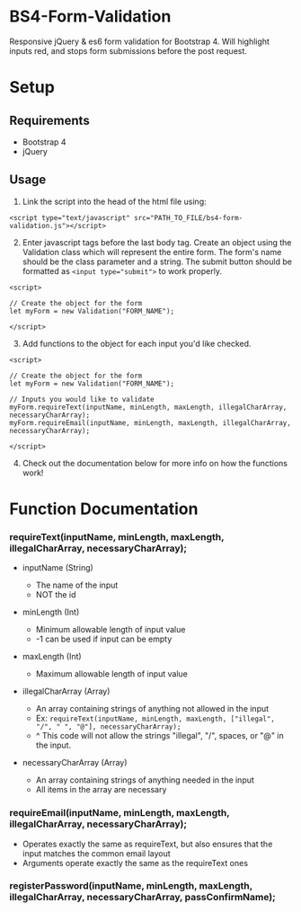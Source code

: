 # BS4-Form-Validation
Responsive jQuery &amp; es6 form validation for Bootstrap 4. Will highlight inputs red, and stops form submissions before the post request.


# Setup

## Requirements

* Bootstrap 4
* jQuery

## Usage

1. Link the script into the head of the html file using:
```
<script type="text/javascript" src="PATH_TO_FILE/bs4-form-validation.js"></script>
```

2. Enter javascript tags before the last body tag. Create an object using the Validation class which will represent the entire form. The form's name should be the class parameter and a string. The submit button should be formatted as `<input type="submit">` to work properly.
```
<script>

// Create the object for the form
let myForm = new Validation("FORM_NAME");

</script>
```

3. Add functions to the object for each input you'd like checked.
```
<script>

// Create the object for the form
let myForm = new Validation("FORM_NAME");

// Inputs you would like to validate
myForm.requireText(inputName, minLength, maxLength, illegalCharArray, necessaryCharArray);
myForm.requireEmail(inputName, minLength, maxLength, illegalCharArray, necessaryCharArray);

</script>
```

4. Check out the documentation below for more info on how the functions work!

# Function Documentation

### requireText(inputName, minLength, maxLength, illegalCharArray, necessaryCharArray);

* inputName (String)
  * The name of the input
  * NOT the id

* minLength (Int)
  * Minimum allowable length of input value
  * -1 can be used if input can be empty

* maxLength (Int)
  * Maximum allowable length of input value

* illegalCharArray (Array)
  * An array containing strings of anything not allowed in the input
  * Ex: `requireText(inputName, minLength, maxLength, ["illegal", "/", " ", "@"], necessaryCharArray);`
  * ^ This code will not allow the strings "illegal", "/", spaces, or "@" in the input.

* necessaryCharArray (Array)
  * An array containing strings of anything needed in the input
  * All items in the array are necessary

### requireEmail(inputName, minLength, maxLength, illegalCharArray, necessaryCharArray);

* Operates exactly the same as requireText, but also ensures that the input matches the common email layout
* Arguments operate exactly the same as the requireText ones

### registerPassword(inputName, minLength, maxLength, illegalCharArray, necessaryCharArray, passConfirmName);
